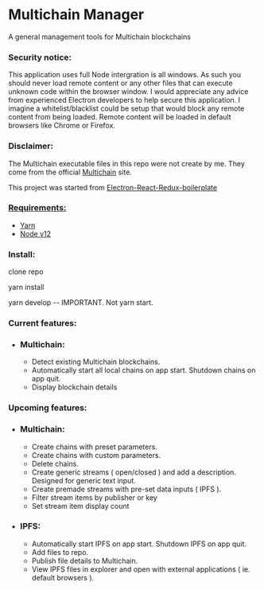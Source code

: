 <h1>Multichain Manager</h1>
A general management tools for Multichain blockchains<h3>
    Security notice:
</h3>

<p>
    This application uses full Node intergration is all windows. As such you should never load remote content or any
    other
    files that can execute unknown code within the browser window. I would appreciate any advice from experienced
    Electron
    developers to help secure this application. I imagine a whitelist/blacklist could be setup that would block any
    remote
    content from being loaded. Remote content will be loaded in default browsers like Chrome or Firefox.
</p>


<h3>
    Disclaimer:
</h3>
<p>
    The Multichain executable files in this repo were not create by me. They come from the official <a href="https://www.multichain.com/download-install/" target="blank">Multichain</a> site.
</p>

<p>
   This project was started from <a href="https://github.com/electron/electron-quick-start" target="blank">Electron-React-Redux-boilerplate
</p>

<h3>
    Requirements:
</h3>
<ul>
    <li>
       <a href="https://yarnpkg.com/lang/en/" target="blank">Yarn</a>
    </li>
    <li>
        <a href="https://nodejs.org/en/" target="blank">Node v12</a>
    </li>
</ul>

<h3>Install: </h3>

clone repo

yarn install

yarn develop -- IMPORTANT. Not yarn start.

<h3>
    Current features:
</h3>

<ul>
    <li>
        <h3>
            Multichain:
        </h3>
        <ul>
            <li>Detect existing Multichain blockchains.</li>
            <li>Automatically start all local chains on app start. Shutdown chains on app quit.</li>
            <li>Display blockchain details</li>
        </ul>
    </li>
</ul>

<h3>
    Upcoming features:
</h3>

<ul>
    <li>
        <h3>
            Multichain:
        </h3>
        <ul>
            <li>Create chains with preset parameters.</li>
            <li>Create chains with custom parameters.</li>
            <li>Delete chains.</li>
            <li>Create generic streams ( open/closed ) and add a description. Designed for generic text input.</li>
            <li>Create premade streams with pre-set data inputs ( IPFS ).</li>
            <li>Filter stream items by publisher or key</li>
            <li>Set stream item display count</li>
        </ul>
    </li>
    <li>
        <h3>
            IPFS:
        </h3>
        <ul>
            <li>Automatically start IPFS on app start. Shutdown IPFS on app quit.</li>
            <li>Add files to repo.</li>
            <li>Publish file details to Multichain.</li>
            <li>View IPFS files in explorer and open with external applications ( ie. default browsers ).</li>
        </ul>
    </li>
</ul>
